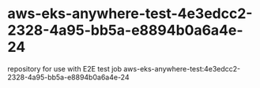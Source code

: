 # aws-eks-anywhere-test-4e3edcc2-2328-4a95-bb5a-e8894b0a6a4e-24
repository for use with E2E test job aws-eks-anywhere-test:4e3edcc2-2328-4a95-bb5a-e8894b0a6a4e-24
